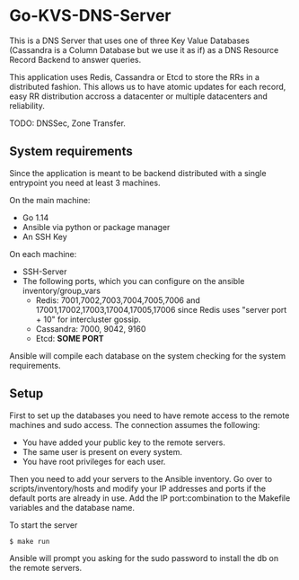 # Go-KVS-DNS-Server

This is a DNS Server that uses one of three Key Value Databases (Cassandra is a Column Database but we use it as if) as a DNS Resource Record Backend to answer queries.

This application uses Redis, Cassandra or Etcd to store the RRs in a distributed fashion. This allows us to have atomic updates for each record, easy RR distribution accross a datacenter or multiple datacenters and reliability. 


TODO: DNSSec, Zone Transfer.

## System requirements

Since the application is meant to be backend distributed with a single entrypoint you need at least 3 machines.

On the main machine:
* Go 1.14
* Ansible via python or package manager
* An SSH Key

On each machine:
* SSH-Server
* The following ports, which you can configure on the ansible inventory/group_vars
  * Redis: 7001,7002,7003,7004,7005,7006 and 17001,17002,17003,17004,17005,17006 since Redis uses "server port + 10" for intercluster gossip.
  * Cassandra: 7000, 9042, 9160
  * Etcd: **SOME PORT**

Ansible will compile each database on the system checking for the system requirements.

## Setup

First to set up the databases you need to have remote access to the remote machines and sudo access. 
The connection assumes the following:
* You have added your public key to the remote servers.
* The same user is present on every system.
* You have root privileges for each user.

Then you need to add your servers to the Ansible inventory. Go over to scripts/inventory/hosts and modify your IP addresses and ports if the default ports are already in use. Add the IP port:combination to the Makefile variables and the database name.

To start the server 
```shell
$ make run
```
Ansible will prompt you asking for the sudo password to install the db on the remote servers.